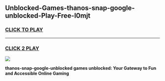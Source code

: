
## Unblocked-Games-thanos-snap-google-unblocked-Play-Free-l0mjt
<h3>
<a href="https://premium76.site?title=thanos-snap-google-unblocked&ref=20M">CLICK TO PLAY</a></h3>
<hr>

<h3>
<a href="https://premium76.site?title=thanos-snap-google-unblocked&ref=20M">CLICK 2 PLAY</a>
  
</h3>

<a href="https://premium76.site?title=thanos-snap-google-unblocked&ref=19M"><img src="https://clearcache.store/games.png"></a>


**thanos-snap-google-unblocked games unblocked: Your Gateway to Fun and Accessible Online Gaming**
